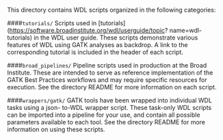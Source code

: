 This directory contains WDL scripts organized in the following
categories:

####`tutorials/`
Scripts used in
[tutorials](https://software.broadinstitute.org/wdl/userguide/topic?
name=wdl-tutorials) in the WDL user guide. These scripts demonstrate
various features of WDL using GATK analyses as backdrop. A link to the
corresponding tutorial is included in the header of each script.

####`broad_pipelines/`
Pipeline scripts used in production at the Broad Institute. These are
intended to serve as reference implementation of the GATK Best Practices
workflows and may require specific resources for execution. See the
directory README for more information on each script. 

####`wrappers/gatk/`
GATK tools have been wrapped into individual WDL tasks using a json-
to-WDL wrapper script. These task-only WDL scripts can be imported
into a pipeline for your use, and contain all possible parameters available
to each tool. See the directory README for more information on using these
scripts.
